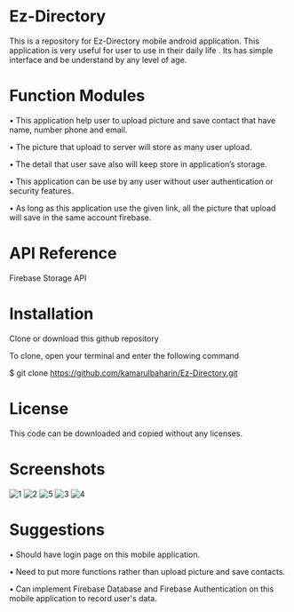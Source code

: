 # Ez-Directory

This is a repository for Ez-Directory mobile android application.
This application is very useful for user to use in their daily life .
Its has simple interface and be understand by any level of age.

# Function Modules

•	This application help user to upload picture and save contact that have name, number phone and email.

•	The picture that upload to server will store as many user upload.

•	The detail that user save also will keep store in application’s storage.

•	This application can be use by any user without user authentication or security features.

•	As long as this application use the given link, all the picture that  upload will save in the same account firebase.


# API Reference

Firebase Storage API

# Installation

Clone or download this github repository

To clone, open your terminal and enter the following command

$ git clone https://github.com/kamarulbaharin/Ez-Directory.git

# License

This code can be downloaded and copied without any licenses.

# Screenshots

![1](https://user-images.githubusercontent.com/29139075/26948439-f28f6ed4-4cc8-11e7-8130-4953e0fb3ccc.jpg)
![2](https://user-images.githubusercontent.com/29139075/26948440-f29005d8-4cc8-11e7-80d4-9cec6846ee14.jpg)
![5](https://user-images.githubusercontent.com/29139075/26948442-f2962210-4cc8-11e7-8e78-d69772c07bff.jpg)
![3](https://user-images.githubusercontent.com/29139075/26948441-f294d284-4cc8-11e7-8f6c-277dca0cc6c8.jpg)
![4](https://user-images.githubusercontent.com/29139075/26948443-f2969baa-4cc8-11e7-8ea9-aec24e3931a6.jpg)

# Suggestions

• Should have login page on this mobile application.

• Need to put more functions rather than upload picture and save contacts.

• Can implement Firebase Database and Firebase Authentication on this mobile application to record user's data.



